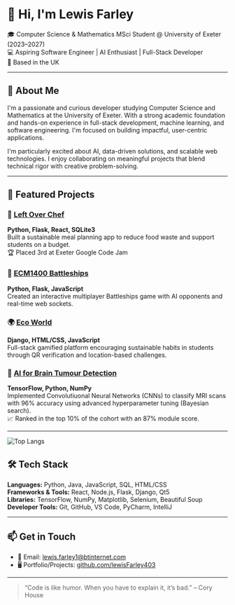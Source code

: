 
<!--
**lewisFarley403/lewisFarley403** is a ✨ _special_ ✨ repository because its `README.md` (this file) appears on your GitHub profile.

Here are some ideas to get you started:

- 🔭 I’m currently working on ...
- 🌱 I’m currently learning ...
- 👯 I’m looking to collaborate on ...
- 🤔 I’m looking for help with ...
- 💬 Ask me about ...
- 📫 How to reach me: ...
- 😄 Pronouns: ...
- ⚡ Fun fact: ...
-->


# 👋 Hi, I'm Lewis Farley

🎓 Computer Science & Mathematics MSci Student @ University of Exeter (2023–2027)  
💻 Aspiring Software Engineer | AI Enthusiast | Full-Stack Developer  
📍 Based in the UK

---

## 🧠 About Me

I'm a passionate and curious developer studying Computer Science and Mathematics at the University of Exeter. With a strong academic foundation and hands-on experience in full-stack development, machine learning, and software engineering. I'm focused on building impactful, user-centric applications.

I'm particularly excited about AI, data-driven solutions, and scalable web technologies. I enjoy collaborating on meaningful projects that blend technical rigor with creative problem-solving.

---


## 🚀 Featured Projects

### 🌿 [Left Over Chef](https://github.com/lewisFarley403/left-over-chef)  
**Python, Flask, React, SQLite3**  
Built a sustainable meal planning app to reduce food waste and support students on a budget.  
🏆 Placed 3rd at Exeter Google Code Jam  

### 🚢 [ECM1400 Battleships](https://github.com/lewisFarley403/battleships)  
**Python, Flask, JavaScript**  
Created an interactive multiplayer Battleships game with AI opponents and real-time web sockets.  

### 🌍 [Eco World](https://github.com/lewisFarley403/EcoWorld)  
**Django, HTML/CSS, JavaScript**  
Full-stack gamified platform encouraging sustainable habits in students through QR verification and location-based challenges.

### 🧠 [AI for Brain Tumour Detection](https://github.com/lewisFarley403/brain-tumour-detection)  
**TensorFlow, Python, NumPy**  
Implemented Convolutiuonal Neural Networks (CNNs) to classify MRI scans with 96% accuracy using advanced hyperparameter tuning (Bayesian search).  
📈 Ranked in the top 10% of the cohort with an 87% module score.

---
![Top Langs](https://github-readme-stats.vercel.app/api/top-langs/?username=lewisFarley403&count_weight=0.5)
## 🛠️ Tech Stack

**Languages:** Python, Java, JavaScript, SQL, HTML/CSS  
**Frameworks & Tools:** React, Node.js, Flask, Django, Qt5  
**Libraries:** TensorFlow, NumPy, Matplotlib, Selenium, Beautiful Soup  
**Developer Tools:** Git, GitHub, VS Code, PyCharm, IntelliJ

---

## 📫 Get in Touch

- 📧 Email: [lewis.farley1@btinternet.com](mailto:lewis.farley1@btinternet.com)  
- 🖥️ Portfolio/Projects: [github.com/lewisFarley403](https://github.com/lewisFarley403)

---

> “Code is like humor. When you have to explain it, it’s bad.” – Cory House
